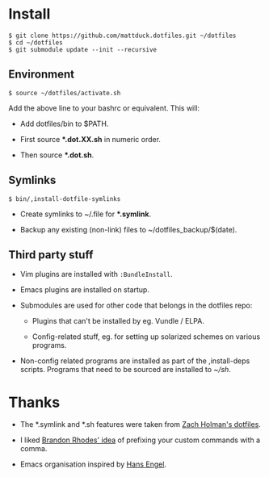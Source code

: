 # Install

    $ git clone https://github.com/mattduck.dotfiles.git ~/dotfiles
    $ cd ~/dotfiles
    $ git submodule update --init --recursive


## Environment

    $ source ~/dotfiles/activate.sh

Add the above line to your bashrc or equivalent. This will:

- Add dotfiles/bin to $PATH. 

- First source __\*.dot.XX.sh__ in numeric order.

- Then source __\*.dot.sh__. 


## Symlinks

    $ bin/,install-dotfile-symlinks

- Create symlinks to ~/.file for __\*.symlink__.

- Backup any existing (non-link) files to ~/dotfiles_backup/$(date).


## Third party stuff

- Vim plugins are installed with `:BundleInstall`. 

- Emacs plugins are installed on startup.

- Submodules are used for other code that belongs in the dotfiles repo:

    - Plugins that can't be installed by eg. Vundle / ELPA.

    - Config-related stuff, eg. for setting up solarized schemes on
      various programs.

- Non-config related programs are installed as part of the ,install-deps scripts.
  Programs that need to be sourced are installed to *~/sh*. 


# Thanks

- The \*.symlink and \*.sh features were taken from [Zach Holman's
  dotfiles](https://github.com/holman/dotfiles).

- I liked [Brandon Rhodes' idea](https://github.com/brandon-rhodes/homedir) of
  prefixing your custom commands with a comma. 

- Emacs organisation inspired by [Hans Engel](https://github.com/hans/dotfiles).
